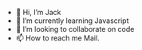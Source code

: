 - 👋 Hi, I’m Jack
- 🌱 I’m currently learning Javascript
- 💞️ I’m looking to collaborate on code
- 📫 How to reach me Mail.

<!---
luminousCodeee/luminousCodeee is a ✨ special ✨ repository because its `README.md` (this file) appears on your GitHub profile.
You can click the Preview link to take a look at your changes.
--->
